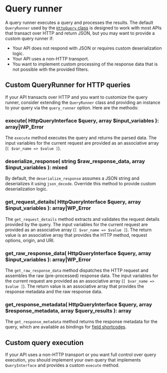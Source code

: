 # Query runner

A query runner executes a query and processes the results. The default `QueryRunner` used by the [`HttpQuery` class](query.md) is designed to work with most APIs that transact over HTTP and return JSON, but you may want to provide a custom query runner if:

- Your API does not respond with JSON or requires custom deserialization logic.
- Your API uses a non-HTTP transport.
- You want to implement custom processing of the response data that is not possible with the provided filters.

## Custom QueryRunner for HTTP queries

If your API transacts over HTTP and you want to customize the query runner, consider extending the `QueryRunner` class and providing an instance to your query via the `query_runner` option. Here are the methods:

### execute( HttpQueryInterface $query, array $input_variables ): array|WP_Error

The `execute` method executes the query and returns the parsed data. The input variables for the current request are provided as an associative array (`[ $var_name => $value ]`).

### deserialize_response( string $raw_response_data, array $input_variables ): mixed

By default, the `deserialize_response` assumes a JSON string and deserializes it using `json_decode`. Override this method to provide custom deserialization logic.

### get_request_details( HttpQueryInterface $query, array $input_variables ): array|WP_Error

The `get_request_details` method extracts and validates the request details provided by the query. The input variables for the current request are provided as an associative array (`[ $var_name => $value ]`). The return value is an associative array that provides the HTTP method, request options, origin, and URI.

### get_raw_response_data( HttpQueryInterface $query, array $input_variables ): array|WP_Error

The `get_raw_response_data` method dispatches the HTTP request and assembles the raw (pre-processed) response data. The input variables for the current request are provided as an associative array (`[ $var_name => $value ]`). The return value is an associative array that provides the response metadata and the raw response data.

### get_response_metadata( HttpQueryInterface $query, array $response_metadata, array $query_results ): array

The `get_response_metadata` method returns the response metadata for the query, which are available as bindings for [field shortcodes](field-shortcodes.md).

## Custom query execution

If your API uses a non-HTTP transport or you want full control over query execution, you should implement your own query that implements `QueryInterface` and provides a custom `execute` method.
